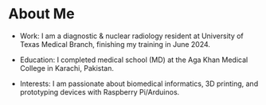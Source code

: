 # About Me #

- Work: I am a diagnostic & nuclear radiology resident at University of Texas Medical Branch, finishing my training in June 2024.
  
- Education: I completed medical school (MD) at the Aga Khan Medical College in Karachi, Pakistan.
  
- Interests: I am passionate about biomedical informatics, 3D printing, and prototyping devices with Raspberry Pi/Arduinos.


<!--
**aemanmuneeb/aemanmuneeb** is a ✨ _special_ ✨ repository because its `README.md` (this file) appears on your GitHub profile.

Here are some ideas to get you started:

- 🔭 I’m currently working on ...
- 🌱 I’m currently learning ...
- 👯 I’m looking to collaborate on ...
- 🤔 I’m looking for help with ...
- 💬 Ask me about ...
- 📫 How to reach me: ...
- 😄 Pronouns: ...
- ⚡ Fun fact: ...
-->
